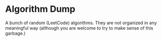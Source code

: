 # Algorithm Dump

A bunch of random (LeetCode) algorithms. They are not organized in any meaningful way (although you are welcome to try to make sense of this garbage.)
